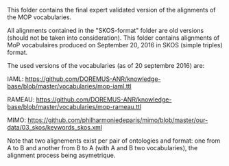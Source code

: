 This folder contains the final expert validated version of the alignments of the MOP vocabularies.


All alignments contained in the "SKOS-format" folder are old versions (should not be taken into consideration). This folder contains alignments of MoP vocabulaires produced on September 20, 2016 in SKOS (simple triples) format.

The used versions of the vocabularies (as of 20 septembre 2016) are: 

IAML:
https://github.com/DOREMUS-ANR/knowledge-base/blob/master/vocabularies/mop-iaml.ttl

RAMEAU:
https://github.com/DOREMUS-ANR/knowledge-base/blob/master/vocabularies/mop-rameau.ttl

MIMO:
https://github.com/philharmoniedeparis/mimo/blob/master/our-data/03_skos/keywords_skos.xml

Note that two alignements exist per pair of ontologies and format: one from A to B and another from B to A (with A and B two vocabularies), the alignment process being asymetrique. 
